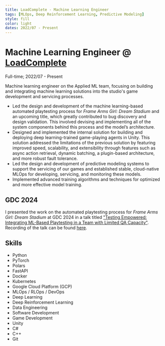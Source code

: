 ```yaml
---
title: LoadComplete - Machine Learning Engineer
tags: [MLOps, Deep Reinforcement Learning, Predictive Modeling]
style: fill
color: light
dates: 2022/07 - Present
---
```


<!-- (Optional) Image -->


<!-- Title, Organization, Employment Type, and Duration -->
# Machine Learning Engineer @ [LoadComplete](https://www.loadcomplete.com/)

Full-time; 2022/07 - Present

<!-- Work, Responsibilities, and Activities -->
Machine learning engineer on the Applied ML team, focusing on building and integrating machine learning solutions into the studio's game development and servicing processes.

- Led the design and development of the machine learning-based automated playtesting process for *Frame Arms Girl: Dream Stadium* and an upcoming title, which greatly contributed to bug discovery and design validation. This involved devising and implementing all of the system components behind this process and the model’s architecture.
- Designed and implemented the internal solution for building and deploying deep learning-trained game-playing agents in Unity. This solution addressed the limitations of the previous solution by featuring improved speed, scalability, and extensibility through features such as async action retrieval, dynamic batching, a plugin-based architecture, and more robust fault tolerance.
- Led the design and development of predictive modeling systems to support the servicing of our games and established stable, cloud-native MLOps for developing, servicing, and monitoring these models.
- Implemented advanced training algorithms and techniques for optimized and more effective model training.

## GDC 2024

I presented the work on the automated playtesting process for *Frame Arms Girl: Dream Stadium* at GDC 2024 in a talk titled ["Testing Empowered: Integrating ML-Based Playtesting in a Team with Limited QA Capacity"](https://schedule.gdconf.com/session/testing-empowered-integrating-ml-based-playtesting-in-a-team-with-limited-qa-capacity/898710). Recording of the talk can be found [here](https://gdcvault.com/play/1034179/Testing-Empowered-Integrating-ML-Based).

## Skills

- Python
- PyTorch
- Polars
- FastAPI
- Docker
- Kubernetes
- Google Cloud Platform (GCP)
- MLOps / RLOps / DevOps
- Deep Learning
- Deep Reinforcement Learning
- Data Engineering
- Software Development
- Game Development
- Unity
- C#
- C++
- Git

